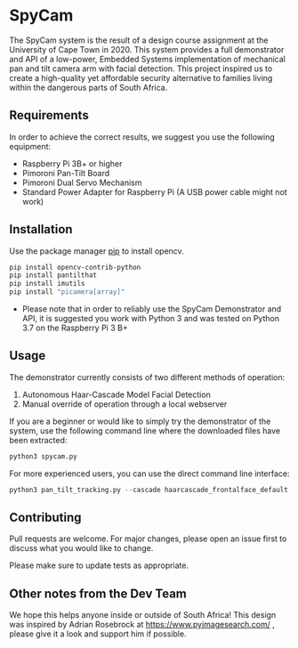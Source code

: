 # SpyCam

The SpyCam system is the result of a design course assignment at the University of Cape Town in 2020. This system provides a full demonstrator and API of a low-power, Embedded Systems implementation of mechanical pan and tilt camera arm with facial detection. This project inspired us to create a high-quality yet affordable security alternative to families living within the dangerous parts of South Africa.


## Requirements

In order to achieve the correct results, we suggest you use the following equipment:
* Raspberry Pi 3B+ or higher
* Pimoroni Pan-Tilt Board
* Pimoroni Dual Servo Mechanism
* Standard Power Adapter for Raspberry Pi (A USB power cable might not work)

## Installation

Use the package manager [pip](https://pip.pypa.io/en/stable/) to install opencv.

```bash
pip install opencv-contrib-python
pip install pantilthat
pip install imutils
pip install "picamera[array]"
```
* Please note that in order to reliably use the SpyCam Demonstrator and API, it is suggested you work with Python 3 and was tested on Python 3.7 on the Raspberry Pi 3 B+

## Usage
The demonstrator currently consists of two different methods of operation:
1. Autonomous Haar-Cascade Model Facial Detection
2. Manual override of operation through a local webserver

If you are a beginner or would like to simply try the demonstrator of the system, use the following command line where the downloaded files have been extracted:

```python
python3 spycam.py
```
For more experienced users, you can use the direct command line interface:
```python
python3 pan_tilt_tracking.py --cascade haarcascade_frontalface_default.xml
```
## Contributing
Pull requests are welcome. For major changes, please open an issue first to discuss what you would like to change.

Please make sure to update tests as appropriate.

## Other notes from the Dev Team
We hope this helps anyone inside or outside of South Africa! This design was inspired by Adrian Rosebrock at https://www.pyimagesearch.com/ , please give it a look and support him if possible.
